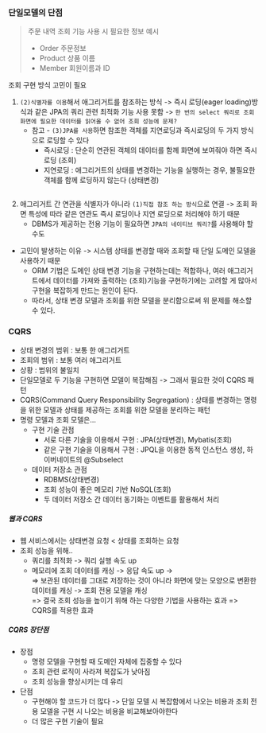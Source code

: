 ### 단일모델의 단점
> 주문 내역 조회 기능 사용 시 필요한 정보 예시
>   * Order 주문정보 
>   * Product  상품 이름
>   * Member 회원이름과 ID
 
 조회 구현 방식 고민이 필요
 1. `(2)식별자를 이용`해서 애그리거트를 참조하는 방식 -> 즉시 로딩(eager loading)방식과 같은 JPA의 쿼리 관련 최적화 기능 사용 못함
   -> `한 번의 select 쿼리로 조회 화면에 필요한 데이터를 읽어올 수 없어 조회 성능에 문제?`
     * 참고 - `(3)JPA를 사용`하면 참조한 객체를 지연로딩과 즉시로딩의 두 가지 방식으로 로딩할 수 있다
       * 즉시로딩 : 단순히 연관된 객체의 데이터를 함께 화면에 보여줘야 하면 즉시로딩 (조회)
       * 지연로딩 : 애그리거트의 상태를 변경하는 기능을 실행하는 경우, 불필요한 객체를 함께 로딩하지 않는다 (상태변경)
   ```java
   
   ```
 2. 애그리거트 간 연관을 식별자가 아니라 `(1)직접 참조 하는 방식`으로 연결
 -> 조회 화면 특성에 따라 같은 연관도 즉시 로딩이나 지연 로딩으로 처리해야 하기 때문
    * DBMS가 제공하는 전용 기능이 필요하면 `JPA의 네이티브 쿼리?`를 사용해야 할 수도
 
 * 고민이 발생하는 이유 -> 시스템 상태를 변경할 때와 조회할 때 단일 도메인 모델을 사용하기 때문
   * ORM 기법은 도메인 상태 변경 기능을 구현하는데는 적합하나, 여러 애그리거트에서 데이터를 가져와 출력하는 (조회)기능을 구현하기에는 고려할 게 많아서 구현을 복잡하게 만드는 원인이 된다.
   * 따라서, 상태 변경 모델과 조회를 위한 모델을 분리함으로써 위 문제를 해소할 수 있다.
### CQRS 
 * 상태 변경의 범위 : 보통 한 애그리거트
 * 조회의 범위 : 보통 여러 애그리거트
 * 상황 : 범위의 불일치 
 * 단일모델로 두 기능을 구현하면 모델이 복잡해짐 -> 그래서 필요한 것이 CQRS 패턴
 * CQRS(Command Query Responsibility Segregation) : 상태를 변경하는 명령을 위한 모델과 상태를 제공하는 조회를 위한 모델을 분리하는 패턴
 * 명령 모델과 조회 모델은... 
   * 구현 기술 관점
     * 서로 다른 기술을 이용해서 구현 : JPA(상태변경), Mybatis(조회)
     * 같은 구현 기술을 이용해서 구현 : JPQL을 이용한 동적 인스턴스 생성, 하이버네이트의 @Subselect
   * 데이터 저장소 관점
     * RDBMS(상태변경)
     * 조회 성능이 좋은 메모리 기반 NoSQL(조회)
     * 두 데이터 저장소 간 데이터 동기화는 이벤트를 활용해서 처리
##### 웹과 CQRS
* 웹 서비스에서는 상태변경 요청 < 상태를 조회하는 요청
* 조회 성능을 위해..
  * 쿼리를 최적화 -> 쿼리 실행 속도 up 
  * 메모리에 조회 데이터를 캐싱 -> 응답 속도 up -> <br>
    => 보관된 데이터를 그대로 저장하는 것이 아니라 화면에 맞는 모양으로 변환한 데이터를 캐싱 -> 조회 전용 모델을 캐싱 <br>
    => 결국 조회 성능을 높이기 위해 하는 다양한 기법을 사용하는 효과 => CQRS를 적용한 효과
##### CQRS 장단점
* 장점
  * 명령 모델을 구현할 때 도메인 자체에 집중할 수 있다
  * 조회 관련 로직이 사라져 복잡도가 낮아짐
  * 조회 성능을 향상시키는 데 유리
* 단점
  * 구현해야 할 코드가 더 많다 -> 단일 모델 시 복잡함에서 나오는 비용과 조회 전용 모델을 구현 시 나오는 비용을 비교해보아야한다
  * 더 많은 구현 기술이 필요